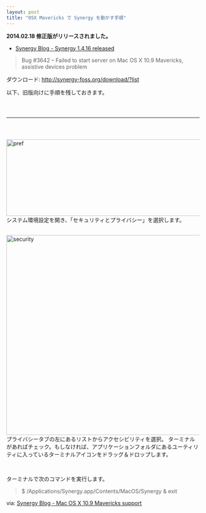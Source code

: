 ```yaml
---
layout: post
title: "OSX Mavericks で Synergy を動かす手順"
---
```

<strong>2014.02.18 修正版がリリースされました。</strong>
<ul><li><a href="http://synergy-foss.org/blog/synergy-1-4-16-released/">Synergy Blog - Synergy 1.4.16 released</a></li></ul>
<blockquote>Bug #3642 – Failed to start server on Mac OS X 10.9 Mavericks, assistive devices problem</blockquote>

ダウンロード: <a href="http://synergy-foss.org/download/?list">http://synergy-foss.org/download/?list</a>

以下、旧版向けに手順を残しておきます。
<hr style="margin:4em 0;">

<img src="http://mel.mond.jp/nocorica.jp/blog/wp-content/uploads/2013/12/pref.png" alt="pref" width="668" height="200" class="alignnone size-full wp-image-349" />
システム環境設定を開き、「セキュリティとプライバシー」を選択します。

<div style="height:30px;"></div>

<img src="http://mel.mond.jp/nocorica.jp/blog/wp-content/uploads/2013/12/security.png" alt="security" width="668" height="522" class="alignnone size-full wp-image-350" />
プライバシータブの左にあるリストからアクセシビリティを選択。
ターミナルがあればチェック。もしなければ、アプリケーションフォルダにあるユーティリティに入っているターミナルアイコンをドラッグ＆ドロップします。

<div style="height:30px;"></div>

ターミナルで次のコマンドを実行します。
<blockquote>
$ /Applications/Synergy.app/Contents/MacOS/Synergy & exit
</blockquote>

via: <a href="http://synergy-foss.org/blog/mac-os-x-10-9-mavericks-support/" target="_blank">Synergy Blog - Mac OS X 10.9 Mavericks support</a>
